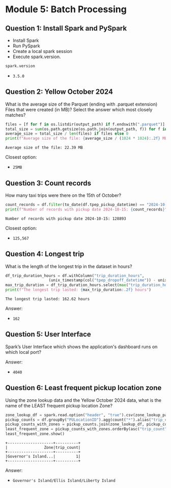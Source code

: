 # Module 5: Batch Processing

## Question 1: Install Spark and PySpark
- Install Spark
- Run PySpark
- Create a local spark session
- Execute spark.version.
```python
spark.version
```
- `3.5.0`

## Question 2: Yellow October 2024  
What is the average size of the Parquet (ending with .parquet extension) Files that were created (in MB)? Select the answer which most closely matches?  
```python
files = [f for f in os.listdir(output_path) if f.endswith(".parquet")]
total_size = sum(os.path.getsize(os.path.join(output_path, f)) for f in files)
average_size = total_size / len(files) if files else 0
print(f"Average size of the file: {average_size / (1024 * 1024):.2f} MB")
```
`Average size of the file: 22.39 MB`  

Closest option:
- `25MB`

## Question 3: Count records  
How many taxi trips were there on the 15th of October?  
```python
count_records = df.filter(to_date(df.tpep_pickup_datetime) == "2024-10-15").count()
print(f"Number of records with pickup date 2024-10-15: {count_records}")
```
`Number of records with pickup date 2024-10-15: 128893`  

Closest option:
- `125,567`

## Question 4: Longest trip  
What is the length of the longest trip in the dataset in hours?  
```python
df_trip_duration_hours = df.withColumn("trip_duration_hours", 
                   (unix_timestamp(col("tpep_dropoff_datetime")) - unix_timestamp(col("tpep_pickup_datetime"))) / 3600)
max_trip_duration = df_trip_duration_hours.select(max("trip_duration_hours")).collect()[0][0]
print(f"The longest trip lasted: {max_trip_duration:.2f} hours")
```
`The longest trip lasted: 162.62 hours`  

Answer:
- `162`

## Question 5: User Interface  
Spark’s User Interface which shows the application's dashboard runs on which local port?    

Answer:
- `4040`

## Question 6: Least frequent pickup location zone    
Using the zone lookup data and the Yellow October 2024 data, what is the name of the LEAST frequent pickup location Zone?    
```python
zone_lookup_df = spark.read.option("header", "true").csv(zone_lookup_path)
pickup_counts = df.groupBy("PULocationID").agg(count("*").alias("trip_count"))
pickup_counts_with_zones = pickup_counts.join(zone_lookup_df, pickup_counts.PULocationID == zone_lookup_df.LocationID, "left")
least_frequent_zone = pickup_counts_with_zones.orderBy(asc("trip_count")).select("Zone", "trip_count").limit(1)
least_frequent_zone.show()
```
`+--------------------+----------+`  
`|                Zone|trip_count|`  
`+--------------------+----------+`  
`|Governor's Island...|         1|`  
`+--------------------+----------+`  

Answer:
- `Governor's Island/Ellis Island/Liberty Island`
